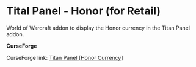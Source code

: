 # Tital Panel - Honor (for Retail)

World of Warcraft addon to display the Honor currency in the Titan Panel addon.

**CurseForge**

CurseForge link: [Titan Panel [Honor Currency]](https://www.curseforge.com/wow/addons/titan-panel-honor-currency)
